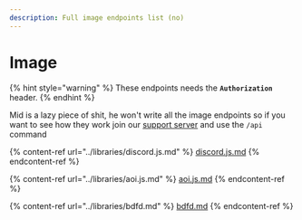 ```yaml
---
description: Full image endpoints list (no)
---
```


# Image

{% hint style="warning" %}
These endpoints needs the **`Authorization`** header.
{% endhint %}

Mid is a lazy piece of shit, he won't write all the image endpoints so if you want to see how they work join our [support server](https://discord.com/invite/3pT2WHG9EG) and use the `/api` command

{% content-ref url="../libraries/discord.js.md" %}
[discord.js.md](../libraries/discord.js.md)
{% endcontent-ref %}

{% content-ref url="../libraries/aoi.js.md" %}
[aoi.js.md](../libraries/aoi.js.md)
{% endcontent-ref %}

{% content-ref url="../libraries/bdfd.md" %}
[bdfd.md](../libraries/bdfd.md)
{% endcontent-ref %}
